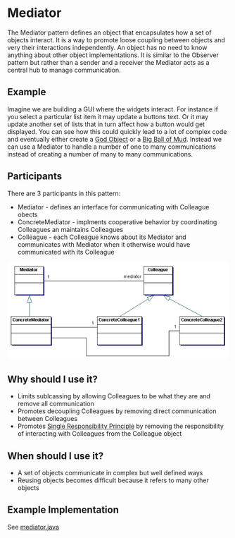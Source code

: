 # Mediator

The Mediator pattern defines an object that encapsulates how a set of objects interact. It is a way to promote loose coupling between objects and very their interactions independently. An object has no need to know anything about other object implementations. It is similar to the Observer pattern but rather than a sender and a receiver the Mediator acts as a central hub to manage communication.

## Example

Imagine we are building a GUI where the widgets interact. For instance if you select a particular list item it may update a buttons text. Or it may update another set of lists that in turn affect how a button would get displayed. You can see how this could quickly lead to a lot of complex code and eventually either create a [God Object](../../anti-patterns/god-object/README.md) or a [Big Ball of Mud](../../anti-patterns/big-ball-of-mud/README.md). Instead we can use a Mediator to handle a number of one to many communications instead of creating a number of many to many communications.

## Participants 

There are 3 participants in this pattern:

+ Mediator - defines an interface for communicating with Colleague obects
+ ConcreteMediator - implments cooperative behavior by coordinating Colleagues an maintains Colleagues
+ Colleague - each Colleague knows about its Mediator and communicates with Mediator when it otherwise would have communicated with its Colleague

![Participants](../../assets/mediator.gif)

## Why should I use it?

+ Limits sublcassing by allowing Colleagues to be what they are and remove all communication
+ Promotes decoupling Colleagues by removing direct communication between Colleagues
+ Promotes [Single Responsibility Principle](http://www.objectmentor.com/resources/articles/srp.pdf) by removing the responsibility of interacting with Colleagues from the Colleague object

## When should I use it?

+ A set of objects communicate in complex but well defined ways
+ Reusing objects becomes difficult because it refers to many other objects

## Example Implementation

See [mediator.java](mediator.java)
